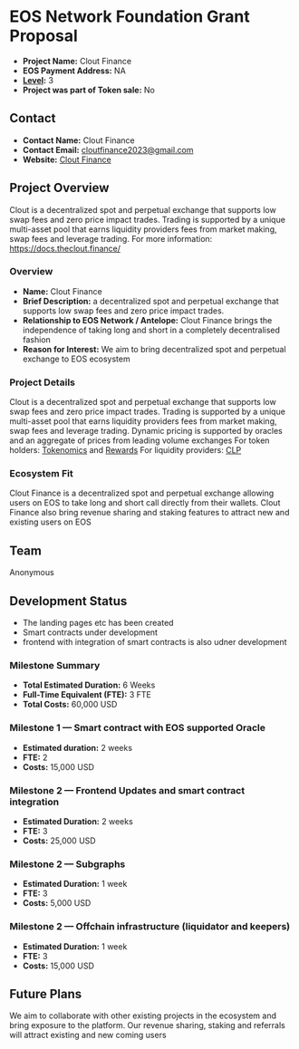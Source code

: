 # EOS Network Foundation Grant Proposal

- **Project Name:** Clout Finance
- **EOS Payment Address:** NA
- **[Level](https://github.com/eosnetworkfoundation/grant-framework#grant-levels):** 3
- **Project was part of Token sale:** No

## Contact

- **Contact Name:** Clout Finance
- **Contact Email:** cloutfinance2023@gmail.com
- **Website:** [Clout Finance](https://www.theclout.finance/)

## Project Overview
Clout is a decentralized spot and perpetual exchange that supports low swap fees and zero price impact trades.
Trading is supported by a unique multi-asset pool that earns liquidity providers fees from market making, swap fees and leverage trading.
For more information: https://docs.theclout.finance/

### Overview

- **Name:** Clout Finance
- **Brief Description:** a decentralized spot and perpetual exchange that supports low swap fees and zero price impact trades.
- **Relationship to EOS Network / Antelope:** Clout Finance brings the independence of taking long and short in a completely decentralised fashion
- **Reason for Interest:** We aim to bring decentralized spot and perpetual exchange to EOS ecosystem

### Project Details

Clout is a decentralized spot and perpetual exchange that supports low swap fees and zero price impact trades.
Trading is supported by a unique multi-asset pool that earns liquidity providers fees from market making, swap fees and leverage trading.
Dynamic pricing is supported by oracles and an aggregate of prices from leading volume exchanges
For token holders: [Tokenomics](https://docs.theclout.finance/tokenomics) and [Rewards](https://docs.theclout.finance/rewards)
For liquidity providers: [CLP](https://docs.theclout.finance/clp)

### Ecosystem Fit

Clout Finance is a decentralized spot and perpetual exchange allowing users on EOS to take long and short call directly from their wallets.
Clout Finance also bring revenue sharing and staking features to attract new and existing users on EOS

## Team

Anonymous

## Development Status

- The landing pages etc has been created
- Smart contracts under development
- frontend with integration of smart contracts is also udner development

### Milestone Summary

- **Total Estimated Duration:** 6 Weeks 
- **Full-Time Equivalent (FTE):** 3 FTE
- **Total Costs:** 60,000 USD

### Milestone 1 — Smart contract with EOS supported Oracle 

- **Estimated duration:** 2 weeks
- **FTE:**  2
- **Costs:** 15,000 USD


### Milestone 2 — Frontend Updates and smart contract integration

- **Estimated Duration:** 2 weeks
- **FTE:**  3
- **Costs:** 25,000 USD

### Milestone 2 — Subgraphs

- **Estimated Duration:** 1 week
- **FTE:**  3
- **Costs:** 5,000 USD

### Milestone 2 — Offchain infrastructure (liquidator and keepers) 
- **Estimated Duration:** 1 week
- **FTE:**  3
- **Costs:** 15,000 USD

## Future Plans

We aim to collaborate with other existing projects in the ecosystem and bring exposure to the platform. Our revenue sharing, staking and referrals will attract existing and new coming users
